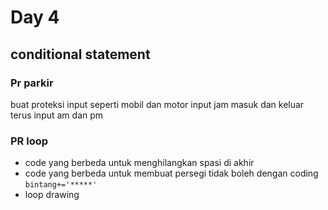 # Day 4
## conditional statement


### Pr parkir 
buat proteksi input seperti mobil dan motor 
input jam masuk dan keluar 
terus input am dan pm

### PR loop 
- code yang berbeda untuk menghilangkan spasi di akhir
- code yang berbeda untuk membuat persegi tidak boleh dengan coding `bintang+='*****'`
- loop drawing



